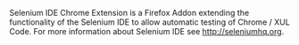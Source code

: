 Selenium IDE Chrome Extension is a Firefox Addon extending the functionality of the Selenium IDE to allow automatic testing of Chrome / XUL Code.
For more information about Selenium IDE see http://seleniumhq.org.